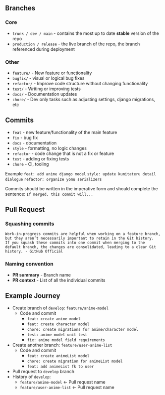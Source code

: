 ## Branches
### Core
- `trunk / dev / main` - contains the most up to date **stable** version of the repo
- `production / release` - the live branch of the repo, the branch referenced during deployment
### Other
- `feature/` - New feature or functionality
- `bugfix/` - visual or logical bug fixes
- `refactor/` - Improve code structure without changing functionality
- `test/` - Writing or improving tests
- `docs/` - Documentation updates
- `chore/` - Dev only tasks such as adjusting settings, django migrations, etc
## Commits
- `feat` - new feature/functionality of the main feature
- `fix` - bug fix
- `docs` - documentation
- `style` - formatting, no logic changes
- `refactor` - code change that is not a fix or feature
- `test` - adding or fixing tests
- `chore` - CI, tooling

Example
`feat: add anime django model`
`style: update kumitateru detail dialogue`
`refactor: organize yomu serializers`

Commits should be written in the imperative form and should complete the sentence:
`If merged, this commit will...`
## Pull Request
### Squashing commits
```
Work-in-progress commits are helpful when working on a feature branch, but they aren’t necessarily important to retain in the Git history. 
If you squash these commits into one commit when merging to the default branch, the changes are consolidated, leading to a clear Git history. - GitHub Official
```
### Naming convention
- **PR summary** - Branch name
- **PR context** - List of all the individual commits

## Example Journey
- Create branch of `develop`: `feature/anime-model`
    - Code and commit
        - `feat: create anime model`
        - `feat: create character model`
        - `chore: create migrations for anime/character model`
        - `test: anime model unit test`
        - `fix: anime model field requirements`
- Create another branch: `feature/user-anime-list`
    - Code and commit
        - `feat: create animeList model`
        - `chore: create migration for animeList model`
        - `feat: add animeList fk to user`
- Pull request to `develop` branch
- History of `develop`:
    - `feature/anime-model` <- Pull request name
    - `feature/user-anime-list` <- Pull request name
